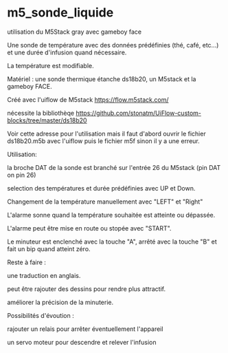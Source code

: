# m5_sonde_liquide
utilisation du M5Stack gray avec gameboy face

Une sonde de température avec des données prédéfinies (thé, café, etc...) et une durée d'infusion quand nécessaire.

La température est modifiable.

Matériel : une sonde thermique étanche ds18b20, un M5stack et la gameboy FACE.

Créé avec l'uiflow de M5stack https://flow.m5stack.com/

nécessite la bibliothèqe https://github.com/stonatm/UiFlow-custom-blocks/tree/master/ds18b20

Voir cette adresse pour l'utilisation mais il faut d'abord ouvrir le fichier ds18b20.m5b avec l'uiflow puis le fichier m5f sinon il y a une erreur.


Utilisation:

la broche DAT de la sonde est branché sur l'entrée 26 du M5stack (pin DAT on pin 26)

selection des températures et durée prédéfinies avec UP et Down.

Changement de la température manuellement avec "LEFT" et "Right"

L'alarme sonne quand la température souhaitée est atteinte ou dépassée.

L'alarme peut être mise en route ou stopée avec "START".

Le minuteur est enclenché avec la touche "A", arrêté avec la touche "B" et fait un bip quand atteint zéro.


Reste à faire : 

une traduction en anglais.

peut être rajouter des dessins pour rendre plus attractif.

améliorer la précision de la minuterie.

Possibilités d'évoution :

rajouter un relais pour arrêter éventuellement l'appareil

un servo moteur pour descendre et relever l'infusion
